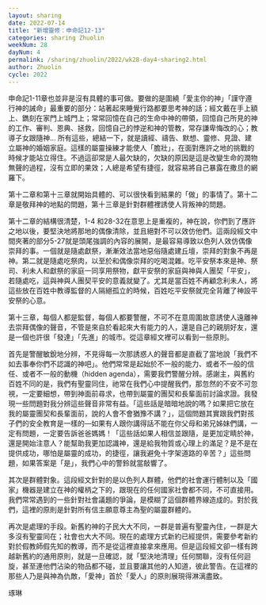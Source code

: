 ```yaml
---
layout: sharing
date: 2022-07-14
title: "新增靈修：申命記12-13"
categories: sharing Zhuolin
weekNum: 28
dayNum: 4
permalink: /sharing/zhuolin/2022/wk28-day4-sharing2.html
author: Zhuolin
cycle: 2022
---  
```


申命記1-11章也並非是沒有具體的事可做。要做的是圍繞「愛主你的神」「謹守遵行神的誡命」最重要的部分：站著起來睡覺行路都要思考神的話；經文戴在手上額上、鐫刻在家門上城門上；常常回憶在自己的生命中神的帶領，回憶自己所見的神的工作、審判、恩典、拯救，回憶自己的悖逆和神的管教，常存謙卑悔改的心；教導子女跟隨神… 所有這些，總結一下，就是讀經、禱告、默想、靈修、見證、建立屬神的婚姻家庭。這樣的屬靈操練才能使人「膽壯」，在面對應許之地的挑戰的時候才能站立得住。不過這卻常是人最欠缺的，欠缺的原因是這是改變生命的潤物無聲的過程，沒有立即的果效；人總是希望有捷徑，就容易將自己暴露在撒旦的網羅下。

第十二章和第十三章就開始具體的、可以很快看到結果的「做」的事情了。第十二章是敬拜神的地點的問題，第十三章是針對群體裡誘使人背叛神的問題。

第十二章的結構很清楚，1-4 和28-32在意思上是重複的，神在說，你們到了應許之地以後，要堅決地將那地的偶像清除，並且絕對不可以效仿他們。這兩段經文中間夾著的部分5-27就是頭尾強調的內容的展開，是最容易導致以色列人效仿偶像崇拜的事。一個就是隨處獻祭，漸漸效法當地惡俗隨處建丘壇，崇拜的對象不再是神。第二就是隨處吃祭肉，以至於和偶像崇拜的吃喝混雜。吃平安祭本來是神、祭司、利未人和獻祭的家庭一同享用祭物，獻平安祭的家庭與神與人團契「平安」，若隨處吃，這與神與人團契平安的意義就變了。尤其是當百姓不再顧念利未人，將這些放在百姓中教導監督的人隔絕孤立的時候，百姓吃平安祭就完全背離了神設平安祭的心意。

第十三章，每個人都是監督，每個人都要警醒，不可不在意周圍故意誘使人遠離神去崇拜偶像的聲音，不管是來自於看起來大有能力的人，還是自己的親朋好友，還是一個也許很「發達」「先進」的城市。從這章經文裡可以看到一些原則。

首先是警醒敏銳地分辨，不見得每一次那誘惑人的聲音都是直截了當地說「我們不如去事奉你們不認識的神吧」。他們常常是起始於不一般的能力、或者不一般的信任、或者不一般的動機（hidden agenda），需要我們警醒分辨。感謝主，與舊約百姓不同的是，我們有聖靈同住，祂常在我們心中提醒我們，那忽然的不安不可忽視，一定要細想，帶到神面前尋求，也帶到屬靈的團契和長輩面前討論求證。我發現一些問題對我分辨這些聲音非常有益。「這些話是暗暗地說的嗎？如果把它放在我的屬靈團契和長輩面前，說的人會不會猶豫不講？」，這個問題其實跟我們對孩子們的安全教育是一樣的—如果有人跟你講得話不能在你父母和弟兄姊妹們講，一定有問題，一定要告訴爸爸媽媽！「這些話如果人相信並跟隨，是更加定睛於神，還是開始注意人？能幫助我更加認識神，還是給我物質或心理上的滿足？是不是在提供成功，哪怕是屬靈的成功，的捷徑，讓我避免十字架道路的辛苦？」這些問題，如果答案是「是」，我們心中的警鈴就當敲響了。

其次是群體對象。這段經文針對的是以色列人群體，他們的社會運行體制以及「國家」機器是建立在神的權柄之下的，跟現在的任何國家社會都不同，不可直接用。我們常常遇到的一些針對社會議題的爭論，是模糊了這個群體界線造成的。對於我們，這裡的原則是針對所有信主願意尊主為聖的屬靈群體的。

再次是處理的手段。新舊約神的子民大大不同，一群是普遍有聖靈內住，一群是大多沒有聖靈同在；社會也大大不同。現在的處理方式新約已經提供，需要參考新約對於假教師假先知的教導，而不是從這裡直接拿來應用。但是這段經文卻一樣有跨越新舊約的通用原則，就是一旦確認，就「堅決地清理」任何關聯，沒有任何迴旋，甚至連他們沾染的物品都不碰，並且要讓其他的人知道，彼此警告。在這裡的那些人乃是與神為仇敵，「愛神」首於「愛人」的原則展現得淋漓盡致。

琢琳

